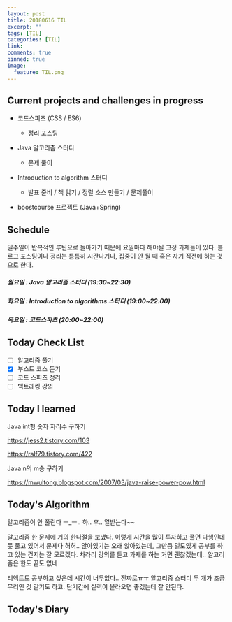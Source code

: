 ```yaml
---
layout: post
title: 20180616 TIL
excerpt: ""
tags: [TIL]
categories: [TIL]
link:
comments: true
pinned: true
image:
  feature: TIL.png
---
```


## Current projects and challenges in progress

- 코드스피츠 (CSS / ES6)

  - 정리 포스팅

- Java 알고리즘 스터디 

  - 문제 풀이

- Introduction to algorithm 스터디

  - 발표 준비 / 책 읽기 / 정렬 소스 만들기 / 문제풀이

- boostcourse 프로젝트 (Java+Spring)

  

## Schedule

일주일이 반복적인 루틴으로 돌아가기 때문에 요일마다 해야될 고정 과제들이 있다. 블로그 포스팅이나 정리는 틈틈히 시간나거나, 집중이 안 될 때 혹은 자기 직전에 하는 것으로 한다.

##### 월요일 : Java 알고리즘 스터디  (19:30~22:30)

##### 화요일 : Introduction to algorithms 스터디 (19:00~22:00)

##### 목요일 : 코드스피츠 (20:00~22:00)

## Today Check List

- [ ] 알고리즘 풀기
- [x] 부스트 코스 듣기
- [ ] 코드 스피츠 정리
- [ ] 백트래킹 강의

## Today I learned

Java int형 숫자 자리수 구하기

https://jess2.tistory.com/103

https://ralf79.tistory.com/422

Java n의 m승 구하기

https://mwultong.blogspot.com/2007/03/java-raise-power-pow.html

## Today's Algorithm

알고리즘이 안 풀린다 ㅡ_ㅡ.. 하.. 후.. 열받는다~~

알고리즘 한 문제에 거의 한나절을 보냈다. 이렇게 시간을 많이 투자하고 풀면 다행인데 못 풀고 있어서 문제다 허허.. 앉아있기는 오래 앉아있는데, 그만큼 밀도있게 공부를 하고 있는 건지는 잘 모르겠다. 차라리 강의를 듣고 과제를 하는 거면 괜찮겠는데.. 알고리즘은 한도 끝도 없네

리액트도 공부하고 싶은데 시간이 너무없다.. 진짜로ㅠㅠ 알고리즘 스터디 두 개가 조금 무리인 것 같기도 하고. 단기간에 실력이 올라오면 좋겠는데 잘 안된다.

## Today's Diary

